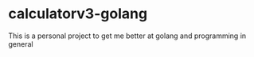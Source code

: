 # calculatorv3-golang
This is a personal project to get me better at golang and programming in general
